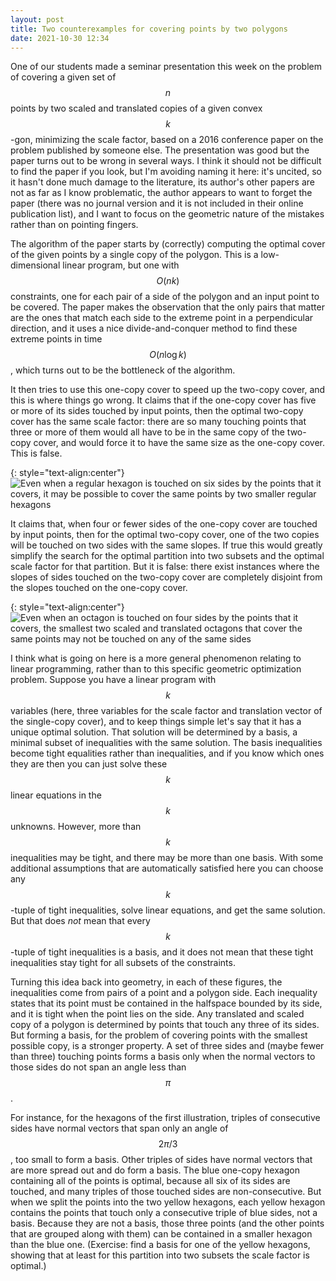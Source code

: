 ```yaml
---
layout: post
title: Two counterexamples for covering points by two polygons
date: 2021-10-30 12:34
---
```

One of our students made a seminar presentation this week on the problem of covering
a given set of $$n$$ points by two scaled and translated copies of a given convex <span style="white-space:nowrap">$$k$$-gon,</span> minimizing the scale factor, based on a 2016 conference paper on the problem published by someone else. The presentation was good but the paper turns out to be wrong in several ways. I think it should not be difficult to find the paper if you look, but I'm avoiding naming it here: it's uncited, so it hasn't done much damage to the literature, its author's other papers are not as far as I know problematic, the author appears to want to forget the paper (there was no journal version and it is not included in their online publication list), and I want to focus on the geometric nature of the mistakes rather than on pointing fingers.

The algorithm of the paper starts by (correctly) computing the optimal cover of the given points by a single copy of the polygon. This is a low-dimensional linear program, but one with $$O(nk)$$ constraints, one for each pair of a side of the polygon and an input point to be covered. The paper makes the observation that the only pairs that matter are the ones that match each side to the extreme point in a perpendicular direction, and it uses a nice divide-and-conquer method to find these extreme points in time $$O(n\log k)$$, which turns out to be the bottleneck of the algorithm.

It then tries to use this one-copy cover to speed up the two-copy cover, and this is where things go wrong. It claims that if the one-copy cover has five or more of its sides touched by input points, then the optimal two-copy cover has the same scale factor: there are so many touching points that three or more of them would all have to be in the same copy of the two-copy cover, and would force it to have the same size as the one-copy cover. This is false.

{: style="text-align:center"}
![Even when a regular hexagon is touched on six sides by the points that it covers, it may be possible to cover the same points by two smaller regular hexagons]({{site.baseurl}}/assets/2021/6fixture-can-shrink.svg)

It claims that, when four or fewer sides of the one-copy cover are touched by input points, then for the optimal two-copy cover, one of the two copies will be touched on two sides with the same slopes. If true this would greatly simplify the search for the optimal partition into two subsets and the optimal scale factor for that partition. But it is false: there exist instances where the slopes of sides touched on the two-copy cover are completely disjoint from the slopes touched on the one-copy cover.

{: style="text-align:center"}
![Even when an octagon is touched on four sides by the points that it covers, the smallest two scaled and translated octagons that cover the same points may not be touched on any of the same sides]({{site.baseurl}}/assets/2021/4fixture-can-shrink.svg)

I think what is going on here is a more general phenomenon relating to linear programming, rather than to this specific geometric optimization problem. Suppose you have a linear program with $$k$$ variables (here, three variables for the scale factor and translation vector of the single-copy cover), and to keep things simple let's say that it has a unique optimal solution. That solution will be determined by a basis, a minimal subset of inequalities with the same solution. The basis inequalities become tight equalities rather than inequalities, and if you know which ones they are then you can just solve these $$k$$ linear equations in the $$k$$ unknowns. However, more than $$k$$ inequalities may be  tight, and there may be more than one basis. With some additional assumptions that are automatically satisfied here you can choose any <span style="white-space:nowrap">$$k$$-tuple</span> of tight inequalities, solve linear equations, and get the same solution. But that does *not* mean that every <span style="white-space:nowrap">$$k$$-tuple</span> of tight inequalities is a basis, and it does not mean that these tight inequalities stay tight for all subsets of the constraints.

Turning this idea back into geometry, in each of these figures, the inequalities come from pairs of a point and a polygon side. Each inequality states that its point must be contained in the halfspace bounded by its side, and it is tight when the point lies on the side. Any translated and scaled copy of a polygon is determined by points that touch any three of its sides. But forming a basis, for the problem of covering points with the smallest possible copy, is a stronger property. A set of three sides and (maybe fewer than three) touching points forms a basis only when the normal vectors to those sides do not span an angle less <span style="white-space:nowrap">than $$\pi$$.</span>

For instance, for the hexagons of the first illustration, triples of consecutive sides have normal vectors that span only an angle <span style="white-space:nowrap">of $$2\pi/3$$,</span> too small to form a basis. Other triples of sides have normal vectors that are more spread out and do form a basis. The blue one-copy hexagon containing all of the points is optimal, because all six of its sides are touched, and many triples of those touched sides are non-consecutive. But when we split the points into the two yellow hexagons, each yellow hexagon contains the points that touch only a consecutive triple of blue sides, not a basis. Because they are not a basis, those three points (and the other points that are grouped along with them) can be contained in a smaller hexagon than the blue one. (Exercise: find a basis for one of the yellow hexagons, showing that at least for this partition into two subsets the scale factor is optimal.)
